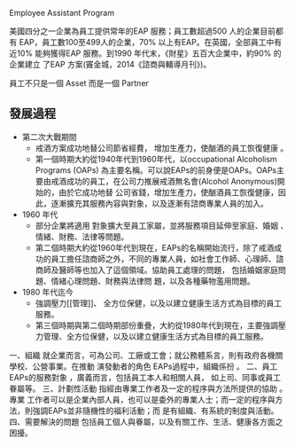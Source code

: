 Employee Assistant Program

美國四分之一企業為員工提供常年的EAP 服務；員工數超過500 人的企業目前都有 EAP，員工數100至499人的企業，70% 以上有EAP。在英國，全部員工中有近10% 能夠獲得EAP 服務。到1990 年代末，《財星》五百大企業中，約90% 的企業建立 了EAP 方案(竇金城，2014《諮商與輔導月刊》)。

員工不只是一個 Asset 而是一個 Partner
## 發展過程

- 第二次大戰期間
	- 戒酒方案成功地替公司節省經費， 增加生產力，使酗酒的員工恢復健康 。
	- 第一個時期大約從1940年代到1960年代，以occupational Alcoholism Programs (OAPs) 為主要名稱。可以說EAPs的前身便是OAPs。OAPs主要由戒酒成功的員工，在公司力推展戒酒無名會(Alcohol Anonymous)開始的，由於它成功地替 公司省錢，增加生產力，使酗酒員工恢復健康，因此，逐漸擴充其服務內容與對象，以及逐漸有諮商專業人員的加入。
- 1960 年代
	- 部分企業將適用 對象擴大至員工家屬，並將服務項目延伸至家庭、婚姻 、情緒、財務、法律等問題。
	- 第二個時期大約從1960年代到現在，EAPs的名稱開始流行，除了戒酒成功的員工擔任諮商師之外，不同的專業人員，如社會工作師、心理師、諮商師及醫師等也加入了這個領域。協助員工處理的問題， 包括婚姻家庭問題、情緒心理問題、財務與法律問 題，以及各種藥物濫用問題。
- 1980 年代迄今
	- 強調壓力[[管理]]、 全方位保健，以及以建立健康生活方式為目標的員工服務。
	- 第三個時期與第二個時期部份重疊，大約從1980年代到現在，主要強調壓力管理、全方位保健，以及以建立健康生活方式為目標的員工服務。

一、組織 
	就企業而言，可為公司、工廠或工會；就公務體系言，則有政府各機關學校、公營事業。在推動 演發動者的角色 EAPs過程中，組織係扮 。
 二、員工 
	 EAPs的服務對象 ，廣義而言，包括員工本人和相關人員， 如上司、同事或員工眷屬等。
三、計劃性活動 
	指經由專業工作者及一定的程序與方法所提供的協助 。專業 工作者可以是企業內部人員，也可以是委外的專業人士；而一定的程序與方法，則強調EAPs並非隨機性的福利活動；而 是有組織、有系統的制度與活動。 
四、需要解決的問題 
	包括員工個人與眷屬，以及有關工作、生活、健康各方面之困擾。